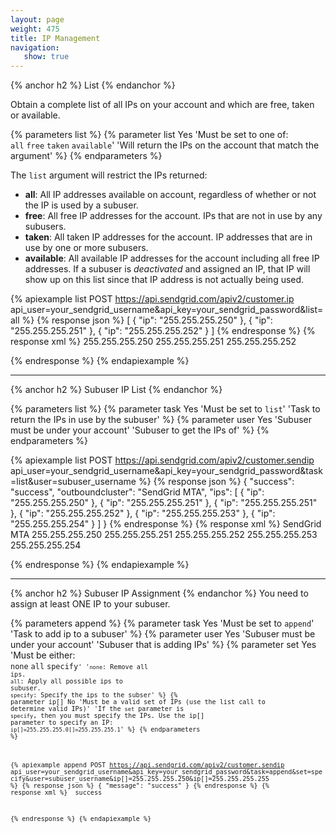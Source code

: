 ```yaml
---
layout: page
weight: 475
title: IP Management
navigation:
   show: true
---
```


{% anchor h2 %}
List
{% endanchor %}

Obtain a complete list of all IPs on your account and which are free, taken or available.

{% parameters list %}
 {% parameter list Yes 'Must be set to one of:<br /><code>all</code> <code>free</code> <code>taken</code> <code>available</code>' 'Will return the IPs on the account that match the argument' %}
{% endparameters %}

The <code>list</code> argument will restrict the IPs returned:

<ul>
<li /><strong>all</strong>: All IP addresses available on account, regardless of whether or not the IP is used by a subuser.
<li /><strong>free</strong>: All free IP addresses for the account. IPs that are not in use by any subusers.
<li /><strong>taken</strong>: All taken IP addresses for the account. IP addresses that are in use by one or more subusers.
<li /><strong>available</strong>: All available IP addresses for the account including all free IP addresses. If a subuser is <em>deactivated</em> and assigned an IP, that IP will show up on this list since that IP address is not actually being used.
</ul>

{% apiexample list POST https://api.sendgrid.com/apiv2/customer.ip api_user=your_sendgrid_username&api_key=your_sendgrid_password&list=all %}
  {% response json %}
[
  {
    "ip": "255.255.255.250"
  },
  {
    "ip": "255.255.255.251"
  },
  {
    "ip": "255.255.255.252"
  }
]
  {% endresponse %}
  {% response xml %}
<ips>
   <ip>255.255.255.250</ip>
   <ip>255.255.255.251</ip>
   <ip>255.255.255.252</ip>
</ips>

  {% endresponse %}
{% endapiexample %}

* * * * *

{% anchor h2 %}
Subuser IP List 
{% endanchor %}

{% parameters list %}
 {% parameter task Yes 'Must be set to <code>list</code>' 'Task to return the IPs in use by the subuser' %}
 {% parameter user Yes 'Subuser must be under your account' 'Subuser to get the IPs of' %}
{% endparameters %}

{% apiexample list POST https://api.sendgrid.com/apiv2/customer.sendip api_user=your_sendgrid_username&api_key=your_sendgrid_password&task=list&user=subuser_username %}
  {% response json %}
{
  "success": "success",
  "outboundcluster": "SendGrid MTA",
  "ips": [
    {
      "ip": "255.255.255.250"
    },
    {
      "ip": "255.255.255.251"
    },
    {
      "ip": "255.255.255.251"
    },
    {
      "ip": "255.255.255.252"
    },
    {
      "ip": "255.255.255.253"
    },
    {
      "ip": "255.255.255.254"
    }
  ]
}
  {% endresponse %}
  {% response xml %}
<sendips>
   <ocluster>SendGrid MTA</ocluster>
   <ips>
      <ip>255.255.255.250</ip>
      <ip>255.255.255.251</ip>
      <ip>255.255.255.252</ip>
      <ip>255.255.255.253</ip>
      <ip>255.255.255.254</ip>
   </ips>
</sendips>

  {% endresponse %}
{% endapiexample %}

* * * * *

{% anchor h2 %}
Subuser IP Assignment 
{% endanchor %}
You need to assign at least ONE IP to your subuser.


{% parameters append %}
 {% parameter task Yes 'Must be set to <code>append</code>' 'Task to add ip to a subuser' %}
 {% parameter user Yes 'Subuser must be under your account' 'Subuser that is adding IPs' %}
 {% parameter set Yes 'Must be either:<br /><code>none</code> <code>all</code> <code>specify<code>' '<code>none</code>: Remove all ips.<br /><code>all</code>: Apply all possible ips to subuser.<br /><code>specify</code>: Specify the ips to the subser' %}
 {% parameter ip[] No 'Must be a valid set of IPs (use the list call to determine valid IPs)' 'If the <code>set</code> parameter is <code>specify</code>, then you must specify the IPs. Use the ip[] parameter to specify an IP: <code>ip[]=255.255.255.0[]=255.255.255.1</code>' %}
{% endparameters %}

{% apiexample append POST https://api.sendgrid.com/apiv2/customer.sendip api_user=your_sendgrid_username&api_key=your_sendgrid_password&task=append&set=specify&user=subuser_username&ip[]=255.255.255.250&ip[]=255.255.255.255 %}
  {% response json %}
{
  "message": "success"
}
  {% endresponse %}
  {% response xml %}
<result>
   <message>success</message>
</result>

  {% endresponse %}
{% endapiexample %}
